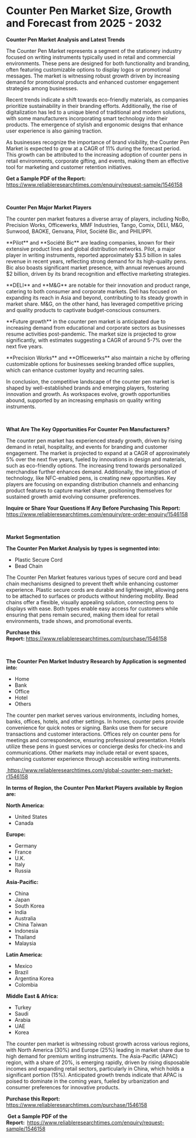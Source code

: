 <p><h1>Counter Pen Market Size, Growth and Forecast from 2025 - 2032</h1></p><p><strong>Counter Pen Market Analysis and Latest Trends</strong></p>
<p><p>The Counter Pen Market represents a segment of the stationery industry focused on writing instruments typically used in retail and commercial environments. These pens are designed for both functionality and branding, often featuring customizable options to display logos or promotional messages. The market is witnessing robust growth driven by increasing demand for promotional products and enhanced customer engagement strategies among businesses. </p><p>Recent trends indicate a shift towards eco-friendly materials, as companies prioritize sustainability in their branding efforts. Additionally, the rise of digitalization has led to a unique blend of traditional and modern solutions, with some manufacturers incorporating smart technology into their products. The emergence of stylish and ergonomic designs that enhance user experience is also gaining traction. </p><p>As businesses recognize the importance of brand visibility, the Counter Pen Market is expected to grow at a CAGR of 11% during the forecast period. This growth can be attributed to the increasing adoption of counter pens in retail environments, corporate gifting, and events, making them an effective tool for marketing and customer retention initiatives.</p></p>
<p><strong>Get a Sample PDF of the Report:&nbsp;</strong> <a href="https://www.reliableresearchtimes.com/enquiry/request-sample/1546158?utm_campaign=3354&utm_medium=2&utm_source=Github&utm_content=ia&utm_term=15042025&utm_id=counter-pen">https://www.reliableresearchtimes.com/enquiry/request-sample/1546158</a></p>
<p>&nbsp;</p>
<p><strong>Counter Pen Major Market Players</strong></p>
<p><p>The counter pen market features a diverse array of players, including NoBo, Precision Works, Officewerks, MMF Industries, Tango, Comix, DELI, M&G, Sunwood, BAOKE, Genvana, Pilot, Société Bic, and PHILIPPI. </p><p>**Pilot** and **Société Bic** are leading companies, known for their extensive product lines and global distribution networks. Pilot, a major player in writing instruments, reported approximately $3.5 billion in sales revenue in recent years, reflecting strong demand for its high-quality pens. Bic also boasts significant market presence, with annual revenues around $2 billion, driven by its brand recognition and effective marketing strategies.</p><p>**DELI** and **M&G** are notable for their innovation and product range, catering to both consumer and corporate markets. Deli has focused on expanding its reach in Asia and beyond, contributing to its steady growth in market share. M&G, on the other hand, has leveraged competitive pricing and quality products to captivate budget-conscious consumers.</p><p>**Future growth** in the counter pen market is anticipated due to increasing demand from educational and corporate sectors as businesses resume activities post-pandemic. The market size is projected to grow significantly, with estimates suggesting a CAGR of around 5-7% over the next five years.</p><p>**Precision Works** and **Officewerks** also maintain a niche by offering customizable options for businesses seeking branded office supplies, which can enhance customer loyalty and recurring sales.</p><p>In conclusion, the competitive landscape of the counter pen market is shaped by well-established brands and emerging players, fostering innovation and growth. As workspaces evolve, growth opportunities abound, supported by an increasing emphasis on quality writing instruments.</p></p>
<p>&nbsp;</p>
<p><strong>What Are The Key Opportunities For Counter Pen Manufacturers?</strong></p>
<p><p>The counter pen market has experienced steady growth, driven by rising demand in retail, hospitality, and events for branding and customer engagement. The market is projected to expand at a CAGR of approximately 5% over the next five years, fueled by innovations in design and materials, such as eco-friendly options. The increasing trend towards personalized merchandise further enhances demand. Additionally, the integration of technology, like NFC-enabled pens, is creating new opportunities. Key players are focusing on expanding distribution channels and enhancing product features to capture market share, positioning themselves for sustained growth amid evolving consumer preferences.</p></p>
<p><strong>Inquire or Share Your Questions If Any Before Purchasing This Report:</strong> <a href="https://www.reliableresearchtimes.com/enquiry/pre-order-enquiry/1546158?utm_campaign=3354&utm_medium=2&utm_source=Github&utm_content=ia&utm_term=15042025&utm_id=counter-pen">https://www.reliableresearchtimes.com/enquiry/pre-order-enquiry/1546158</a></p>
<p>&nbsp;</p>
<p><strong>Market Segmentation</strong></p>
<p><strong>The Counter Pen Market Analysis by types is segmented into:</strong></p>
<p><ul><li>Plastic Secure Cord</li><li>Bead Chain</li></ul></p>
<p><p>The Counter Pen Market features various types of secure cord and bead chain mechanisms designed to prevent theft while enhancing customer experience. Plastic secure cords are durable and lightweight, allowing pens to be attached to surfaces or products without hindering mobility. Bead chains offer a flexible, visually appealing solution, connecting pens to displays with ease. Both types enable easy access for customers while ensuring that pens remain secured, making them ideal for retail environments, trade shows, and promotional events.</p></p>
<p><strong>Purchase this Report:&nbsp;</strong><a href="https://www.reliableresearchtimes.com/purchase/1546158?utm_campaign=3354&utm_medium=2&utm_source=Github&utm_content=ia&utm_term=15042025&utm_id=counter-pen">https://www.reliableresearchtimes.com/purchase/1546158</a></p>
<p>&nbsp;</p>
<p><strong>The Counter Pen Market Industry Research by Application is segmented into:</strong></p>
<p><ul><li>Home</li><li>Bank</li><li>Office</li><li>Hotel</li><li>Others</li></ul></p>
<p><p>The counter pen market serves various environments, including homes, banks, offices, hotels, and other settings. In homes, counter pens provide convenience for quick notes or signing. Banks use them for secure transactions and customer interactions. Offices rely on counter pens for meetings and correspondence, ensuring professional presentation. Hotels utilize these pens in guest services or concierge desks for check-ins and communications. Other markets may include retail or event spaces, enhancing customer experience through accessible writing instruments.</p></p>
<p><a href="https://www.reliableresearchtimes.com/global-counter-pen-market-r1546158?utm_campaign=3354&utm_medium=2&utm_source=Github&utm_content=ia&utm_term=15042025&utm_id=counter-pen">&nbsp;https://www.reliableresearchtimes.com/global-counter-pen-market-r1546158</a></p>
<p><strong>In terms of Region, the Counter Pen Market Players available by Region are:</strong></p>
<p>
    <p> <strong> North America: </strong>
        <ul>
            <li>United States</li>
            <li>Canada</li>
        </ul>
        </p> 
    <p> <strong> Europe: </strong>
        <ul>
            <li>Germany</li>
            <li>France</li>
            <li>U.K.</li>
            <li>Italy</li>
            <li>Russia</li>
        </ul>
        </p> 
    <p> <strong> Asia-Pacific: </strong>
        <ul>
            <li>China</li>
            <li>Japan</li>
            <li>South Korea</li>
            <li>India</li>
            <li>Australia</li>
            <li>China Taiwan</li>
            <li>Indonesia</li>
            <li>Thailand</li>
            <li>Malaysia</li>
        </ul>
        </p> 
    <p> <strong> Latin America: </strong>
        <ul>
            <li>Mexico</li>
            <li>Brazil</li>
            <li>Argentina Korea</li>
            <li>Colombia</li>
        </ul>
        </p> 
    <p> <strong> Middle East & Africa: </strong>
        <ul>
            <li>Turkey</li>
            <li>Saudi</li>
            <li>Arabia</li>
            <li>UAE</li>
            <li>Korea</li>
        </ul>
    </p>
    </p>
<p><p>The counter pen market is witnessing robust growth across various regions, with North America (30%) and Europe (25%) leading in market share due to high demand for premium writing instruments. The Asia-Pacific (APAC) region, with a share of 20%, is emerging rapidly, driven by rising disposable incomes and expanding retail sectors, particularly in China, which holds a significant portion (15%). Anticipated growth trends indicate that APAC is poised to dominate in the coming years, fueled by urbanization and consumer preferences for innovative products.</p></p>
<p><strong>Purchase this Report: </strong><a href="https://www.reliableresearchtimes.com/purchase/1546158?utm_campaign=3354&utm_medium=2&utm_source=Github&utm_content=ia&utm_term=15042025&utm_id=counter-pen">https://www.reliableresearchtimes.com/purchase/1546158</a></p>
<p>&nbsp;<strong>Get a Sample PDF of the Report:&nbsp;&nbsp;</strong><a href="https://www.reliableresearchtimes.com/enquiry/request-sample/1546158?utm_campaign=3354&utm_medium=2&utm_source=Github&utm_content=ia&utm_term=15042025&utm_id=counter-pen">https://www.reliableresearchtimes.com/enquiry/request-sample/1546158</a></p>
<p><strong></strong></p>
<p><p></p><p></p><p></p></p>